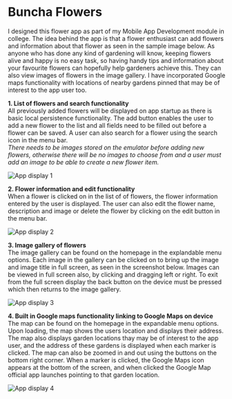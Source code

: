 # Buncha Flowers
I designed this flower app as part of my Mobile App Development module in college. 
The idea behind the app is that a flower enthusiast can add flowers and information about that flower as seen in the sample image below.
As anyone who has done any kind of gardening will know, keeping flowers alive and happy is no easy task, so having handy tips and 
information about your favourite flowers can hopefully help gardeners achieve this. They can also view images of flowers in the image gallery. 
I have incorporated Google maps functionality with locations of nearby gardens pinned that may be of interest to the app user too.

**1. List of flowers and search functionality**  
All previously added flowers will be displayed on app startup as there is basic local persistence functionality.
The add button enables the user to add a new flower to the list and all fields need to be filled out before a flower can be saved.
A user can also search for a flower using the search icon in the menu bar.    
*There needs to be images stored on the emulator before adding new flowers, otherwise there will be no images to choose from and a user must add an image to be able to create a new flower item.*

![App display 1](https://i.ibb.co/YRYg6Mf/Screenshot-2020-04-30-at-16-31-37.png)

**2. Flower information and edit functionality**  
When a flower is clicked on in the list of of flowers, the flower information entered by the user is displayed. 
The user can also edit the flower name, description and image or delete the flower by clicking on the edit button in the menu bar.

![App display 2](https://i.ibb.co/ZV9myCc/Screenshot-2020-04-30-at-16-31-49.png)

**3. Image gallery of flowers**  
The image gallery can be found on the homepage in the explandable menu options. 
Each image in the gallery can be clicked on to bring up the image and image title in full screen, as seen in the screenshot below.
Images can be viewed in full screen also, by clicking and dragging left or right. 
To exit from the full screen display the back button on the device must be pressed which then returns to the image gallery.

![App display 3](https://i.ibb.co/09z9q3k/Screenshot-2020-04-29-at-21-48-00.png)

**4. Built in Google maps functionality linking to Google Maps on device**  
The map can be found on the homepage in the expandable menu options. 
Upon loading, the map shows the users location and displays their address.
The map also displays garden locations thay may be of interest to the app user, and the address of these gardens is displayed when each marker is clicked. 
The map can also be zoomed in and out using the buttons on the bottom right corner.
When a marker is clicked, the Google Maps icon appears at the bottom of the screen, and when clicked the Google Map official app 
launches pointing to that garden location. 

![App display 4](https://i.ibb.co/7JNgrtv/Screenshot-2020-04-30-at-16-32-00.png)
